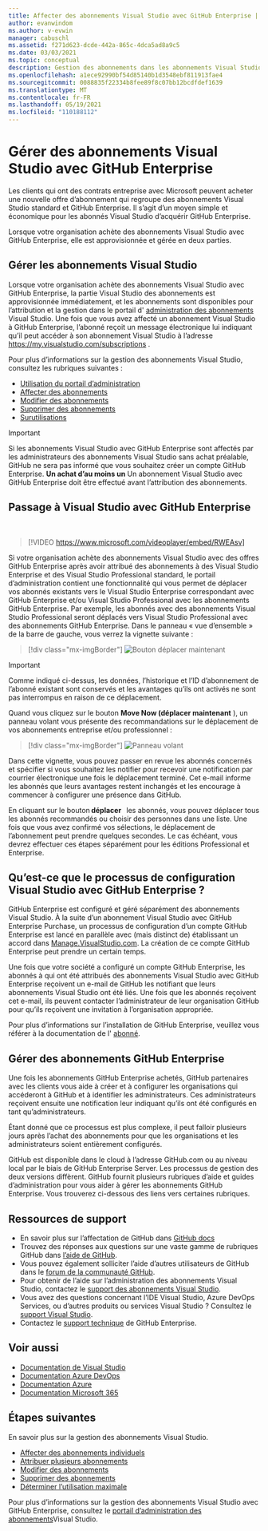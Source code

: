 ```yaml
---
title: Affecter des abonnements Visual Studio avec GitHub Enterprise | Microsoft Docs
author: evanwindom
ms.author: v-evwin
manager: cabuschl
ms.assetid: f271d623-dcde-442a-865c-4dca5ad8a9c5
ms.date: 03/03/2021
ms.topic: conceptual
description: Gestion des abonnements dans les abonnements Visual Studio avec GitHub Enterprise
ms.openlocfilehash: a1ece92990bf54d85140b1d3548ebf811913fae4
ms.sourcegitcommit: 0088835f22334b8fee89f8c07bb12bcdfdef1639
ms.translationtype: MT
ms.contentlocale: fr-FR
ms.lasthandoff: 05/19/2021
ms.locfileid: "110188112"
---
```

# <a name="manage-visual-studio-subscriptions-with-github-enterprise"></a>Gérer des abonnements Visual Studio avec GitHub Enterprise
Les clients qui ont des contrats entreprise avec Microsoft peuvent acheter une nouvelle offre d’abonnement qui regroupe des abonnements Visual Studio standard et GitHub Enterprise. Il s’agit d’un moyen simple et économique pour les abonnés Visual Studio d’acquérir GitHub Enterprise. 

Lorsque votre organisation achète des abonnements Visual Studio avec GitHub Enterprise, elle est approvisionnée et gérée en deux parties.

## <a name="manage-visual-studio-subscriptions"></a>Gérer les abonnements Visual Studio
Lorsque votre organisation achète des abonnements Visual Studio avec GitHub Enterprise, la partie Visual Studio des abonnements est approvisionnée immédiatement, et les abonnements sont disponibles pour l’attribution et la gestion dans le portail d' [administration des abonnements](https://manage.visualstudio.com) Visual Studio. Une fois que vous avez affecté un abonnement Visual Studio à GitHub Enterprise, l’abonné reçoit un message électronique lui indiquant qu’il peut accéder à son abonnement Visual Studio à l’adresse <https://my.visualstudio.com/subscriptions> .

Pour plus d’informations sur la gestion des abonnements Visual Studio, consultez les rubriques suivantes :
- [Utilisation du portail d’administration](using-admin-portal.md)
- [Affecter des abonnements](assign-license.md)
- [Modifier des abonnements](edit-license.md)
- [Supprimer des abonnements](delete-license.md)
- [Surutilisations](handle-overclaimed-license.md)

> [!Important]
> Si les abonnements Visual Studio avec GitHub Enterprise sont affectés par les administrateurs des abonnements Visual Studio sans achat préalable, GitHub ne sera pas informé que vous souhaitez créer un compte GitHub Enterprise.  **Un achat d’au moins un** Un abonnement Visual Studio avec GitHub Enterprise doit être effectué avant l’attribution des abonnements.

## <a name="moving-to-visual-studio-with-github-enterprise"></a>Passage à Visual Studio avec GitHub Enterprise
</br>

> [!VIDEO https://www.microsoft.com/videoplayer/embed/RWEAsv]

Si votre organisation achète des abonnements Visual Studio avec des offres GitHub Enterprise après avoir attribué des abonnements à des Visual Studio Enterprise et des Visual Studio Professional standard, le portail d’administration contient une fonctionnalité qui vous permet de déplacer vos abonnés existants vers le Visual Studio Enterprise correspondant avec GitHub Enterprise et/ou Visual Studio Professional avec les abonnements GitHub Enterprise.  Par exemple, les abonnés avec des abonnements Visual Studio Professional seront déplacés vers Visual Studio Professional avec des abonnements GitHub Enterprise. Dans le panneau « vue d’ensemble » de la barre de gauche, vous verrez la vignette suivante :

   > [!div class="mx-imgBorder"]
   > ![Bouton déplacer maintenant](_img/assign-github/move-now.png "Cliquez sur « Déplacer maintenant » pour mettre à niveau les abonnements vers Visual Studio avec les abonnements GitHub Enterprise")

> [!IMPORTANT]
> Comme indiqué ci-dessus, les données, l’historique et l’ID d’abonnement de l’abonné existant sont conservés et les avantages qu’ils ont activés ne sont pas interrompus en raison de ce déplacement.  


Quand vous cliquez sur le bouton **Move Now (déplacer maintenant** ), un panneau volant vous présente des recommandations sur le déplacement de vos abonnements entreprise et/ou professionnel :

   > [!div class="mx-imgBorder"]
   > ![Panneau volant](_img/assign-github/fly-out.png)

Dans cette vignette, vous pouvez passer en revue les abonnés concernés et spécifier si vous souhaitez les notifier pour recevoir une notification par courrier électronique une fois le déplacement terminé.  Cet e-mail informe les abonnés que leurs avantages restent inchangés et les encourage à commencer à configurer une présence dans GitHub.  

En cliquant sur le bouton **déplacer**   les abonnés, vous pouvez déplacer tous les abonnés recommandés ou choisir des personnes dans une liste.  Une fois que vous avez confirmé vos sélections, le déplacement de l’abonnement peut prendre quelques secondes. Le cas échéant, vous devrez effectuer ces étapes séparément pour les éditions Professional et Enterprise.  

## <a name="what-is-the-visual-studio-with-github-enterprise-setup-process"></a>Qu’est-ce que le processus de configuration Visual Studio avec GitHub Enterprise ?
GitHub Enterprise est configuré et géré séparément des abonnements Visual Studio. À la suite d’un abonnement Visual Studio avec GitHub Enterprise Purchase, un processus de configuration d’un compte GitHub Enterprise est lancé en parallèle avec (mais distinct de) établissant un accord dans [Manage.VisualStudio.com](https://manage.visualstudio.com). La création de ce compte GitHub Enterprise peut prendre un certain temps. 

Une fois que votre société a configuré un compte GitHub Enterprise, les abonnés à qui ont été attribués des abonnements Visual Studio avec GitHub Enterprise reçoivent un e-mail de GitHub les notifiant que leurs abonnements Visual Studio ont été liés. Une fois que les abonnés reçoivent cet e-mail, ils peuvent contacter l’administrateur de leur organisation GitHub pour qu’ils reçoivent une invitation à l’organisation appropriée.

Pour plus d’informations sur l’installation de GitHub Enterprise, veuillez vous référer à la documentation de l' [abonné](access-github.md).   

## <a name="manage-github-enterprise-subscriptions"></a>Gérer des abonnements GitHub Enterprise
Une fois les abonnements GitHub Enterprise achetés, GitHub partenaires avec les clients vous aide à créer et à configurer les organisations qui accéderont à GitHub et à identifier les administrateurs.  Ces administrateurs reçoivent ensuite une notification leur indiquant qu’ils ont été configurés en tant qu’administrateurs.  

Étant donné que ce processus est plus complexe, il peut falloir plusieurs jours après l’achat des abonnements pour que les organisations et les administrateurs soient entièrement configurés.

GitHub est disponible dans le cloud à l’adresse GitHub.com ou au niveau local par le biais de GitHub Enterprise Server.  Les processus de gestion des deux versions diffèrent.  GitHub fournit plusieurs rubriques d’aide et guides d’administration pour vous aider à gérer les abonnements GitHub Enterprise.  Vous trouverez ci-dessous des liens vers certaines rubriques.  

## <a name="support-resources"></a>Ressources de support
- En savoir plus sur l’affectation de GitHub dans [GitHub docs](https://docs.github.com/en/github/setting-up-and-managing-your-enterprise-account/managing-licenses-for-the-github-enterprise-and-visual-studio-bundle)
- Trouvez des réponses aux questions sur une vaste gamme de rubriques GitHub dans [l’aide de GitHub](https://help.github.com/en).
- Vous pouvez également solliciter l’aide d’autres utilisateurs de GitHub dans le [forum de la communauté GitHub](https://github.community/).
- Pour obtenir de l’aide sur l’administration des abonnements Visual Studio, contactez le [support des abonnements Visual Studio](https://aka.ms/vsadminhelp).
- Vous avez des questions concernant l’IDE Visual Studio, Azure DevOps Services, ou d’autres produits ou services Visual Studio ?  Consultez le [support Visual Studio](https://visualstudio.microsoft.com/support/).
- Contactez le [support technique](https://support.microsoft.com/supportforbusiness/productselection?sapId=b77fe80f-5417-80bd-4b2a-275cf0018c24) de GitHub Enterprise.   

## <a name="see-also"></a>Voir aussi
- [Documentation de Visual Studio](/visualstudio/)
- [Documentation Azure DevOps](/azure/devops/)
- [Documentation Azure](/azure/)
- [Documentation Microsoft 365](/microsoft-365/)

## <a name="next-steps"></a>Étapes suivantes
En savoir plus sur la gestion des abonnements Visual Studio.
- [Affecter des abonnements individuels](assign-license.md)
- [Attribuer plusieurs abonnements](assign-license-bulk.md)
- [Modifier des abonnements](edit-license.md)
- [Supprimer des abonnements](delete-license.md)
- [Déterminer l’utilisation maximale](maximum-usage.md)

Pour plus d’informations sur la gestion des abonnements Visual Studio avec GitHub Enterprise, consultez le [portail d’administration des abonnements](https://visualstudio.microsoft.com/subscriptions-administration/)Visual Studio.